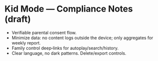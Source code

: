 <!-- status: stub; target: 150+ words -->
<!-- status: stub; target: 150+ words -->

# Kid Mode — Compliance Notes (draft)

- Verifiable parental consent flow.  
- Minimize data: no content logs outside the device; only aggregates for weekly report.  
- Family control deep‑links for autoplay/search/history.  
- Clear language, no dark patterns.  Delete/export controls.


